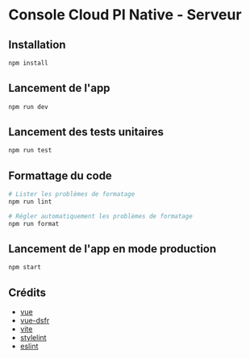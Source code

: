 # Console Cloud PI Native - Serveur

## Installation

```sh
npm install
```

## Lancement de l'app

```sh
npm run dev
```

## Lancement des tests unitaires

```sh
npm run test
```

## Formattage du code

```sh
# Lister les problèmes de formatage
npm run lint

# Régler automatiquement les problèmes de formatage
npm run format
```

## Lancement de l'app en mode production

```sh
npm start
```

## Crédits

- [vue](https://github.com/vuejs/)
- [vue-dsfr](https://github.com/dnum-mi/vue-dsfr)
- [vite](https://github.com/vitejs/vite)
- [stylelint](https://github.com/stylelint/stylelint)
- [eslint](https://github.com/eslint/eslint)

